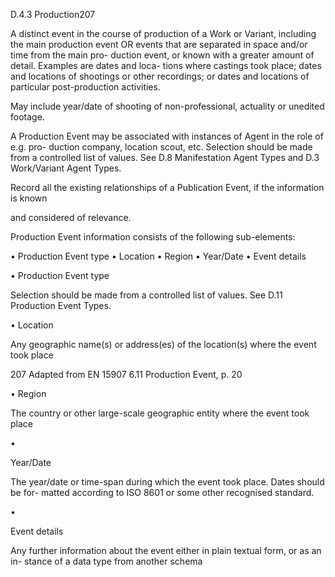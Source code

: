 D.4.3 Production207

A distinct event in the course of production of a Work or Variant, including the main
production event OR events that are separated in space and/or time from the main pro-
duction event, or known with a greater amount of detail. Examples are dates and loca-
tions where castings took place; dates and locations of shootings or other recordings; or
dates and locations of particular post-production activities.

May include year/date of shooting of non-professional, actuality or unedited footage.

A Production Event may be associated with instances of Agent in the role of e.g. pro-
duction company, location scout, etc. Selection should be made from a controlled list of
values. See D.8 Manifestation Agent Types and D.3 Work/Variant Agent Types.

Record all the existing relationships of a Publication Event, if the information is known

and considered of relevance.

Production Event information consists of the following sub-elements:

•	 Production Event type
•	 Location
•	 Region
•	 Year/Date
•	 Event details

•	 Production Event type

Selection should be made from a controlled list of values. See D.11 Production Event Types.

•	 Location

Any geographic name(s) or address(es) of the location(s) where the event took place

207  Adapted from EN 15907 6.11 Production Event, p. 20



•	 Region

The country or other large-scale geographic entity where the event took place

•

Year/Date

The year/date or time-span during which the event took place. Dates should be for-
matted according to ISO 8601 or some other recognised standard.

•

Event details

Any  further  information  about  the  event  either  in  plain  textual  form,  or  as  an  in-
stance of a data type from another schema
